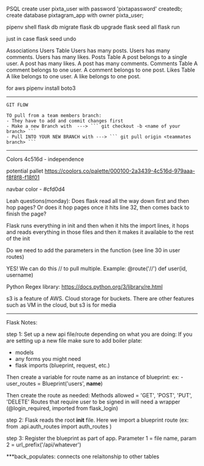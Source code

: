 PSQL
create user pixta_user with password 'pixtapassword' createdb;
create database pixtagram_app with owner pixta_user;

pipenv shell
flask db migrate
flask db upgrade
flask seed all
flask run

just in case
flask seed undo

Associations
Users Table
    Users has many posts.
    Users has many comments.
    Users has many likes.
Posts Table
    A post belongs to a single user.
    A post has many likes.
    A post has many comments.
Comments Table
    A comment belongs to one user.
    A comment belongs to one post.
Likes Table
    A like belongs to one user.
    A like belongs to one post.





for aws
pipenv install boto3


------------------------------------------------------
    GIT FLOW

    TO pull from a team members branch:
    - They have to add and commit changes first
    - Make a new Branch with  ---> ``` git checkout -b <name of your branch> ```
    - Pull INTO YOUR NEW BRANCH with ---> ``` git pull origin <teammates branch> ```

------------------------------------------------------


Colors
4c516d - independence


potential pallet
https://coolors.co/palette/000100-2a3439-4c516d-979aaa-f8f8f8-f18f01


navbar color - #cfd0d4


Leah questions(monday):
Does flask read all the way down first and then hop pages? Or does it hop pages once it hits line 32, then comes back to finish the page?

Flask runs everything in init and then when it hits the import lines, it hops and reads everything in those files and then it makes it available to the rest of the init

Do we need to add the parameters in the function (see line 30 in user routes)

YES! We can do this /<id>/<username> to pull multiple.
Example:
@route('/<id>/<username>')
def user(id, username)



Python Regex library:  https://docs.python.org/3/library/re.html

s3 is a feature of AWS. Cloud storage for buckets.
There are other features such as VM in the cloud, but s3 is for media

-------------------------


Flask Notes:


step 1: Set up a new api file/route depending on what you are doing:
If you are setting up a new file make sure to add boiler plate:
- models
- any forms you might need
- flask imports (blueprint, request, etc.)

Then create a variable for route name as an instance of blueprint:
ex:   -    user_routes = Blueprint('users', __name__)

Then create the route as needed:
Methods allowed = 'GET', 'POST', 'PUT', 'DELETE'
Routes that require user to be signed in will need a wrapper (@login_required, imported from flask_login)


step 2:
Flask reads the root __init__ file. Here we import a blueprint route (ex: from .api.auth_routes import auth_routes )

step 3: Register the blueprint as part of app. Parameter 1 = file name, param 2 = url_prefix('/api/whatever')


***back_populates: connects one relaitonship to other tables
